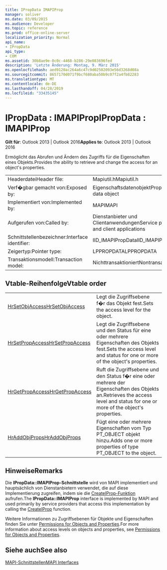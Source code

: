 ```yaml
---
title: IPropData IMAPIProp
manager: soliver
ms.date: 03/09/2015
ms.audience: Developer
ms.topic: reference
ms.prod: office-online-server
localization_priority: Normal
api_name:
- IPropData
api_type:
- COM
ms.assetid: 30b8ae9e-0c0c-4468-b286-29e083696fed
description: 'Letzte Änderung: Montag, 9. März 2015'
ms.openlocfilehash: aed9120ac264a6c47c9d02502093e56d3268d08a
ms.sourcegitcommit: 8657170d071f9bcf680aba50b9c07f2a4fb82283
ms.translationtype: MT
ms.contentlocale: de-DE
ms.lasthandoff: 04/28/2019
ms.locfileid: "33435145"
---
```

# <a name="ipropdata--imapiprop"></a><span data-ttu-id="60296-103">IPropData : IMAPIProp</span><span class="sxs-lookup"><span data-stu-id="60296-103">IPropData : IMAPIProp</span></span>

  
  
<span data-ttu-id="60296-104">**Gilt für**: Outlook 2013 | Outlook 2016</span><span class="sxs-lookup"><span data-stu-id="60296-104">**Applies to**: Outlook 2013 | Outlook 2016</span></span> 
  
<span data-ttu-id="60296-105">Ermöglicht das Abrufen und Ändern des Zugriffs für die Eigenschaften eines Objekts.</span><span class="sxs-lookup"><span data-stu-id="60296-105">Provides the ability to retrieve and change the access for an object's properties.</span></span> 
  
|||
|:-----|:-----|
|<span data-ttu-id="60296-106">Headerdatei</span><span class="sxs-lookup"><span data-stu-id="60296-106">Header file:</span></span>  <br/> |<span data-ttu-id="60296-107">Mapiutil.h</span><span class="sxs-lookup"><span data-stu-id="60296-107">Mapiutil.h</span></span>  <br/> |
|<span data-ttu-id="60296-108">Verf�gbar gemacht von:</span><span class="sxs-lookup"><span data-stu-id="60296-108">Exposed by:</span></span>  <br/> |<span data-ttu-id="60296-109">Eigenschaftsdatenobjekt</span><span class="sxs-lookup"><span data-stu-id="60296-109">Property data object</span></span>  <br/> |
|<span data-ttu-id="60296-110">Implementiert von:</span><span class="sxs-lookup"><span data-stu-id="60296-110">Implemented by:</span></span>  <br/> |<span data-ttu-id="60296-111">MAPI</span><span class="sxs-lookup"><span data-stu-id="60296-111">MAPI</span></span>  <br/> |
|<span data-ttu-id="60296-112">Aufgerufen von:</span><span class="sxs-lookup"><span data-stu-id="60296-112">Called by:</span></span>  <br/> |<span data-ttu-id="60296-113">Dienstanbieter und Clientanwendungen</span><span class="sxs-lookup"><span data-stu-id="60296-113">Service providers and client applications</span></span>  <br/> |
|<span data-ttu-id="60296-114">Schnittstellenbezeichner:</span><span class="sxs-lookup"><span data-stu-id="60296-114">Interface identifier:</span></span>  <br/> |<span data-ttu-id="60296-115">IID_IMAPIPropData</span><span class="sxs-lookup"><span data-stu-id="60296-115">IID_IMAPIPropData</span></span>  <br/> |
|<span data-ttu-id="60296-116">Zeigertyp:</span><span class="sxs-lookup"><span data-stu-id="60296-116">Pointer type:</span></span>  <br/> |<span data-ttu-id="60296-117">LPPROPDATA</span><span class="sxs-lookup"><span data-stu-id="60296-117">LPPROPDATA</span></span>  <br/> |
|<span data-ttu-id="60296-118">Transaktionsmodell:</span><span class="sxs-lookup"><span data-stu-id="60296-118">Transaction model:</span></span>  <br/> |<span data-ttu-id="60296-119">Nichttransaktioniert</span><span class="sxs-lookup"><span data-stu-id="60296-119">Nontransacted</span></span>  <br/> |
   
## <a name="vtable-order"></a><span data-ttu-id="60296-120">Vtable-Reihenfolge</span><span class="sxs-lookup"><span data-stu-id="60296-120">Vtable order</span></span>

|||
|:-----|:-----|
|[<span data-ttu-id="60296-121">HrSetObjAccess</span><span class="sxs-lookup"><span data-stu-id="60296-121">HrSetObjAccess</span></span>](ipropdata-hrsetobjaccess.md) <br/> |<span data-ttu-id="60296-122">Legt die Zugriffsebene f�r das Objekt fest.</span><span class="sxs-lookup"><span data-stu-id="60296-122">Sets the access level for the object.</span></span>  <br/> |
|[<span data-ttu-id="60296-123">HrSetPropAccess</span><span class="sxs-lookup"><span data-stu-id="60296-123">HrSetPropAccess</span></span>](ipropdata-hrsetpropaccess.md) <br/> |<span data-ttu-id="60296-124">Legt die Zugriffsebene und den Status für eine oder mehrere Eigenschaften des Objekts fest.</span><span class="sxs-lookup"><span data-stu-id="60296-124">Sets the access level and status for one or more of the object's properties.</span></span>  <br/> |
|[<span data-ttu-id="60296-125">HrGetPropAccess</span><span class="sxs-lookup"><span data-stu-id="60296-125">HrGetPropAccess</span></span>](ipropdata-hrgetpropaccess.md) <br/> |<span data-ttu-id="60296-126">Ruft die Zugriffsebene und den Status f�r eine oder mehrere der Eigenschaften des Objekts an.</span><span class="sxs-lookup"><span data-stu-id="60296-126">Retrieves the access level and status for one or more of the object's properties.</span></span>  <br/> |
|[<span data-ttu-id="60296-127">HrAddObjProps</span><span class="sxs-lookup"><span data-stu-id="60296-127">HrAddObjProps</span></span>](ipropdata-hraddobjprops.md) <br/> |<span data-ttu-id="60296-128">Fügt eine oder mehrere Eigenschaften vom Typ PT_OBJECT objekt hinzu.</span><span class="sxs-lookup"><span data-stu-id="60296-128">Adds one or more properties of type PT_OBJECT to the object.</span></span>  <br/> |
   
## <a name="remarks"></a><span data-ttu-id="60296-129">Hinweise</span><span class="sxs-lookup"><span data-stu-id="60296-129">Remarks</span></span>

<span data-ttu-id="60296-130">Die **IPropData::IMAPIProp-Schnittstelle** wird von MAPI implementiert und hauptsächlich von Dienstanbietern verwendet, die auf diese Implementierung zugreifen, indem sie die [CreateIProp-Funktion](createiprop.md) aufrufen.</span><span class="sxs-lookup"><span data-stu-id="60296-130">The **IPropData::IMAPIProp** interface is implemented by MAPI and used primarily by service providers that access this implementation by calling the [CreateIProp](createiprop.md) function.</span></span> 
  
<span data-ttu-id="60296-131">Weitere Informationen zu Zugriffsebenen für Objekte und Eigenschaften finden Sie unter [Permissions for Objects and Properties](permissions-for-mapi-objects-and-properties.md).</span><span class="sxs-lookup"><span data-stu-id="60296-131">For more information about access levels on objects and properties, see [Permissions for Objects and Properties](permissions-for-mapi-objects-and-properties.md).</span></span>
  
## <a name="see-also"></a><span data-ttu-id="60296-132">Siehe auch</span><span class="sxs-lookup"><span data-stu-id="60296-132">See also</span></span>



[<span data-ttu-id="60296-133">MAPI-Schnittstellen</span><span class="sxs-lookup"><span data-stu-id="60296-133">MAPI Interfaces</span></span>](mapi-interfaces.md)

